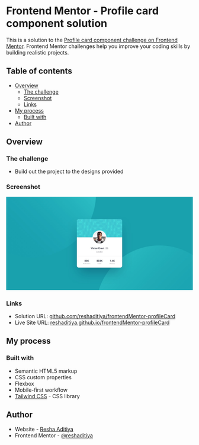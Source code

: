 # Frontend Mentor - Profile card component solution

This is a solution to the [Profile card component challenge on Frontend Mentor](https://www.frontendmentor.io/challenges/profile-card-component-cfArpWshJ). Frontend Mentor challenges help you improve your coding skills by building realistic projects. 

## Table of contents

- [Overview](#overview)
  - [The challenge](#the-challenge)
  - [Screenshot](#screenshot)
  - [Links](#links)
- [My process](#my-process)
  - [Built with](#built-with)
- [Author](#author)

## Overview

### The challenge

- Build out the project to the designs provided

### Screenshot

![](./design/desktop-design.jpg)

### Links

- Solution URL: [github.com/reshaditiya/frontendMentor-profileCard](https://github.com/reshaditiya/frontendMentor-profileCard)
- Live Site URL: [reshaditiya.github.io/frontendMentor-profileCard](https://reshaditiya.github.io/frontendMentor-profileCard)

## My process

### Built with

- Semantic HTML5 markup
- CSS custom properties
- Flexbox
- Mobile-first workflow
- [Tailwind CSS](https://tailwindcss.com) - CSS library

## Author

- Website - [Resha Aditiya](https://www.reshaditiya.com)
- Frontend Mentor - [@reshaditiya](https://www.frontendmentor.io/profile/reshaditiya)